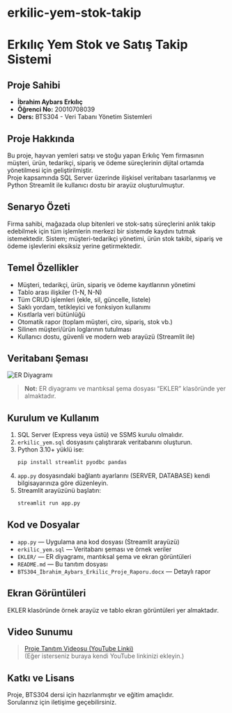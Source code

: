 # erkilic-yem-stok-takip
# Erkılıç Yem Stok ve Satış Takip Sistemi

## Proje Sahibi
- **İbrahim Aybars Erkılıç**
- **Öğrenci No:** 20010708039
- **Ders:** BTS304 - Veri Tabanı Yönetim Sistemleri

## Proje Hakkında
Bu proje, hayvan yemleri satışı ve stoğu yapan Erkılıç Yem firmasının müşteri, ürün, tedarikçi, sipariş ve ödeme süreçlerinin dijital ortamda yönetilmesi için geliştirilmiştir.  
Proje kapsamında SQL Server üzerinde ilişkisel veritabanı tasarlanmış ve Python Streamlit ile kullanıcı dostu bir arayüz oluşturulmuştur.

## Senaryo Özeti
Firma sahibi, mağazada olup bitenleri ve stok-satış süreçlerini anlık takip edebilmek için tüm işlemlerin merkezi bir sistemde kaydını tutmak istemektedir. Sistem; müşteri-tedarikçi yönetimi, ürün stok takibi, sipariş ve ödeme işlevlerini eksiksiz yerine getirmektedir.

## Temel Özellikler
- Müşteri, tedarikçi, ürün, sipariş ve ödeme kayıtlarının yönetimi
- Tablo arası ilişkiler (1-N, N-N)
- Tüm CRUD işlemleri (ekle, sil, güncelle, listele)
- Saklı yordam, tetikleyici ve fonksiyon kullanımı
- Kısıtlarla veri bütünlüğü
- Otomatik rapor (toplam müşteri, ciro, sipariş, stok vb.)
- Silinen müşteri/ürün loglarının tutulması
- Kullanıcı dostu, güvenli ve modern web arayüzü (Streamlit ile)

## Veritabanı Şeması
![ER Diyagramı](EKLER/er_diyagrami.png)
> **Not:** ER diyagramı ve mantıksal şema dosyası “EKLER” klasöründe yer almaktadır.

## Kurulum ve Kullanım
1. SQL Server (Express veya üstü) ve SSMS kurulu olmalıdır.
2. `erkilic_yem.sql` dosyasını çalıştırarak veritabanını oluşturun.
3. Python 3.10+ yüklü ise:
    ```bash
    pip install streamlit pyodbc pandas
    ```
4. `app.py` dosyasındaki bağlantı ayarlarını (SERVER, DATABASE) kendi bilgisayarınıza göre düzenleyin.
5. Streamlit arayüzünü başlatın:
    ```bash
    streamlit run app.py
    ```

## Kod ve Dosyalar
- `app.py` — Uygulama ana kod dosyası (Streamlit arayüzü)
- `erkilic_yem.sql` — Veritabanı şeması ve örnek veriler
- `EKLER/` — ER diyagramı, mantıksal şema ve ekran görüntüleri
- `README.md` — Bu tanıtım dosyası
- `BTS304_İbrahim_Aybars_Erkilic_Proje_Raporu.docx` — Detaylı rapor

## Ekran Görüntüleri
EKLER klasöründe örnek arayüz ve tablo ekran görüntüleri yer almaktadır.

## Video Sunumu
> [Proje Tanıtım Videosu (YouTube Linki)](https://www.youtube.com/…)  
(Eğer isterseniz buraya kendi YouTube linkinizi ekleyin.)

## Katkı ve Lisans
Proje, BTS304 dersi için hazırlanmıştır ve eğitim amaçlıdır.  
Sorularınız için iletişime geçebilirsiniz.
